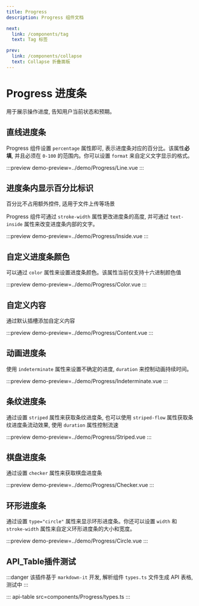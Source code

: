 ```yaml
---
title: Progress
description: Progress 组件文档

next:
  link: /components/tag
  text: Tag 标签

prev:
  link: /components/collapse
  text: Collapse 折叠面板
---
```


# Progress 进度条

用于展示操作进度, 告知用户当前状态和预期。

## 直线进度条

Progress 组件设置 `percentage` 属性即可, 表示进度条对应的百分比。该属性**必填**, 并且必须在 `0-100` 的范围内。你可以设置 `format` 来自定义文字显示的格式。

:::preview
demo-preview=../demo/Progress/Line.vue
:::

## 进度条内显示百分比标识

百分比不占用额外控件, 适用于文件上传等场景

Progress 组件可通过 `stroke-width` 属性更改进度条的高度, 并可通过 `text-inside` 属性来改变进度条内部的文字。

:::preview
demo-preview=../demo/Progress/Inside.vue
:::

## 自定义进度条颜色

可以通过 `color` 属性来设置进度条颜色。该属性当前仅支持十六进制颜色值

:::preview
demo-preview=../demo/Progress/Color.vue
:::

## 自定义内容

通过默认插槽添加自定义内容

:::preview
demo-preview=../demo/Progress/Content.vue
:::

## 动画进度条

使用 `indeterminate` 属性来设置不确定的进度, `duration` 来控制动画持续时间。

:::preview
demo-preview=../demo/Progress/Indeterminate.vue
:::

## 条纹进度条

通过设置 `striped` 属性来获取条纹进度条, 也可以使用 `striped-flow` 属性获取条纹进度条流动效果, 使用 `duration` 属性控制流速

:::preview
demo-preview=../demo/Progress/Striped.vue
:::

## 棋盘进度条

通过设置 `checker` 属性来获取棋盘进度条

:::preview
demo-preview=../demo/Progress/Checker.vue
:::

## 环形进度条

通过设置 `type="circle"` 属性来显示环形进度条。你还可以设置 `width` 和 `stroke-width` 属性来自定义环形进度条的大小和宽度。

:::preview
demo-preview=../demo/Progress/Circle.vue
:::

## API_Table插件测试

:::danger
该插件基于 `markdown-it` 开发, 解析组件 `types.ts` 文件生成 API 表格, 测试中
:::

::: api-table src=components/Progress/types.ts
:::
